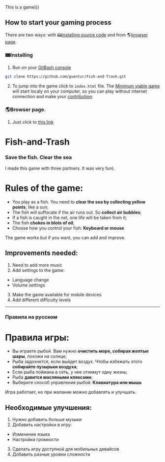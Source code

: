 This is a game)))

## How to start your gaming process
There are two ways: with 📟[installing source code](#Installing) and from 🌎[browser page](#Browser).

### 📟Installing
1. Run on your [GitBash console](https://gitforwindows.org/)
```bash
git clone https://github.com/guentur/Fish-and-Trash.git
```
2. To jump into the game click to `index.html` file. The [Minimum viable game](https://en.wikipedia.org/wiki/Minimum_viable_product) will start localy on your computer, so you can play without internet connection and make your [contribution](https://github.com/guentur/Fish-and-Trash/issues).

### 🌎Browser page.
1. Just click to [this link](https://guentur.github.io/Fish-and-Trash/)

# Fish-and-Trash
### Save the fish. Clear the sea

I made this game with three partners. It was very fun).

# Rules of the game:
- You play as a fish. You need to **clear the sea by collecting yellow points**, like a sun;
- The fish will suffocate if the air runs out. So **collect air bubbles**;
- If a fish is caught in the net, one life will be taken from it;
- The fish **chokes in blots of oil**;
- Choose how you control your fish: **Keyboard or mouse**

The game works but if you want, you can add and improve.

## Improvements needed:
1. Need to add more music
2. Add settings to the game:
  - Language change
  - Volume settings
3. Make the game available for mobile devices
4. Add different difficulty levels

------

### Правила на русском

# Правила игры:
- Вы играете рыбой. Вам нужно **очистить море, собирая желтые шары**, похожи на солнце;
- Рыба задохнется, если выйдет воздух. Чтобы избежать этого **собирайте пузырьки воздуха**;
- Если рыба поймана в сеть, у нее отнимут одну жизнь;
- Рыба **давится масляными кляксами**;
- Выберите способ управления рыбой: **Клавиатура или мышь**

Игра работает, но при желании можно добавлять и улучшать.

## Необходимые улучшения:
1. Нужно добавить больше музыки
2. Добавить настройки в игру:
  - Изменение языка
  - Настройки громкости
3. Сделать игру доступной для мобильных девайсов
4. Добавить разные уровни сложности
